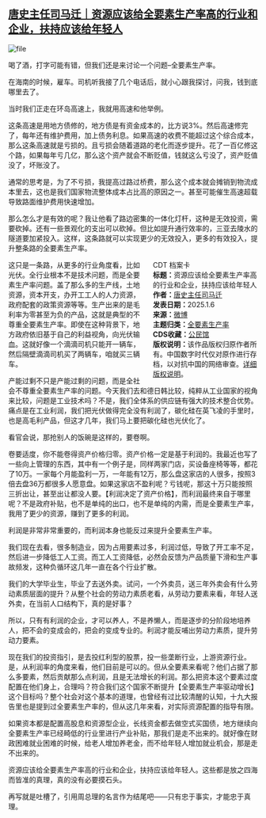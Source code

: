 <!--1736163357000-->
[唐史主任司马迁｜资源应该给全要素生产率高的行业和企业，扶持应该给年轻人](https://chinadigitaltimes.net/chinese/714703.html)
------

<p><img decoding="async" src="https://chinadigitaltimes.net/chinese/files/2025/01/image-1736163342890.png" alt="file"></p><p>喝了酒，打字可能有错，但我们还是来讨论一个问题–全要素生产率。</p><p>在海南的时候，雇车。司机听我接了几个电话后，就小心跟我探讨，问我，钱到底哪里去了。</p><p>当时我们正走在环岛高速上，我就用高速和他举例。</p><p>这条高速是用地方债修的，地方债是有资金成本的，比方说3%。然后高速修完了，每年还有维护费用，加上债务利息。如果高速的收费不能超过这个综合成本，那么这条高速就是亏损的。且亏损会随着道路的老化而逐步提升。花了一百亿修这个路，如果每年亏几亿，那么这个资产就会不断贬值，钱就这么亏没了，资产贬值没了，坏账没了。</p><p>通常的思考是，为了不亏损，我提高过路过桥费，那么这个成本就会摊销到物流成本里去，这也是我们国家物流整体成本占比高的原因之一。甚至可能催生高速超载导致路面维护费用快速增加。</p><p>那么怎么才是有效的呢？我让他看了路边密集的一体化灯杆，这种是无效投资，需要砍掉。还有一些景观化的支出可以砍掉。但比如提升通行效率的，三亚去陵水的隧道要加紧投入。这样，这条路就可以实现更少的无效投入，更多的有效投入，提升整条路的全要素生产率。</p><div style="width:42%;float:right;padding-left:20px;"><div class="su-spoiler su-spoiler-style-fancy su-spoiler-icon-chevron-circle" data-scroll-offset="0" data-anchor-in-url="no"><div class="su-spoiler-title" tabindex="0" role="button"><span class="su-spoiler-icon"></span>CDT 档案卡</div><div class="su-spoiler-content su-u-clearfix su-u-trim"><strong>标题：</strong>资源应该给全要素生产率高的行业和企业，扶持应该给年轻人<br><strong>作者：</strong><a href="https://chinadigitaltimes.net/space/唐史主任司马迁" target="_blank">唐史主任司马迁</a><br><strong>发表日期：</strong>2025.1.6<br><strong>来源：</strong><a href="https://weibo.com/2014433131/P7UVgjwJq" target="_blank">微博</a><br><strong>主题归类：</strong><a href="https://chinadigitaltimes.net/space/全要素生产率" target="_blank">全要素生产率</a><br><strong>CDS收藏：</strong><a href="https://chinadigitaltimes.net/space/%E5%85%AC%E6%B0%91%E9%A6%86" target="_blank" rel="noopener">公民馆</a><br><strong>版权说明：</strong>该作品版权归原作者所有。中国数字时代仅对原作进行存档，以对抗中国的网络审查。<a href="https://chinadigitaltimes.net/chinese/copyright">详细版权说明</a>。</div></div></div><p>这只是一条路，从更多的行业角度看，比如光伏。全行业根本不是技术问题，而是全要素生产率问题。盖了那么多的生产线，土地资源，资本开支，办开工工人的人力资源，政府配套的政策资源等等。生产出来的是毛利率为零甚至为负的产品，这就是典型的不尊重全要素生产率。即使在这种背景下，地方政府依旧基于自己的利益视角，向光伏输血。这就好像一个滴滴司机只能开一辆车，然后隔壁滴滴司机买了两辆车，咱就买三辆车。</p><p>产能过剩不只是产能过剩的问题，而是全社会不尊重全要素生产率的问题。今天我们去和德日韩比较，纯粹从工业国家的视角来比较，问题是工业技术吗？不是，我们全体系的供应链有强大的技术整合优势。痛点是在工业利润，我们把光伏做得完全没有利润了，碳化硅在英飞凌的手里时，也是高毛利产品，但这才几年，我们马上要把碳化硅也光伏化了。</p><p>看官会说，那抢别人的饭碗是这样的，要卷啊。</p><p>卷要适度，你不能卷得资产价格归零。资产价格一定是基于利润的。我最近也写了一些向上管理的东西，其中有一个例子是，同样两家门店，买设备座椅等等，都花了10万。一家每个月能盈利一万，一年能有12万，那么盘这家店的人很多，按照3倍去盘36万都很多人愿意盘。如果这家店不盈利呢？亏钱呢，那这十万只能按照三折出让，甚至出让都没人要。【利润决定了资产价格】，而利润最终来自于哪里呢？不是政府补贴，也不是单纯的出口，也不是单纯的内需，而是全要素生产率，我用了更少的资源，赚到了更多的利润。</p><p>利润是非常非常重要的，而利润本身也能反过来提升全要素生产率。</p><p>我们现在去看，很多制造业，因为占用要素过多，利润过低，导致了开工率不足，然后进一步降低工人工资。而工人工资降低，必然会反馈为产品质量下滑和生产事故频发，这种负循环这几年一直在各个行业扩散。</p><p>我们的大学毕业生，毕业了去送外卖。试问，一个外卖员，送三年外卖会有什么劳动素质层面的提升？从整个社会的劳动力素质老看，从劳动力要素来看，年轻人送外卖，在当前人口结构下，真的是好事？</p><p>所以，只有有利润的企业，才可以养人，不是养懒人，而是逐步的分阶段地培养人，把不会的变成会的，把会的变成专业的。利润才能反哺出劳动力素质，提升劳动力要素。</p><p>现在我们的投资指引，是去投红利型的股票，投一些垄断行业，上游资源行业。是，从利润率的角度来看，他们目前是可以的。但从全要素来看呢？他们占据了那么多要素，然后贡献那么点利润，且是无法增长的利润。那么把资本这个要素过度配置在他们身上，合理吗？符合我们这个国家不断提升【全要素生产率驱动增长】这个目标吗？整个社会对这个基本的道理，也曾经有过比较清醒的认知，十九大报告里也是提到过全要素生产率的，但从这几年来看，对实际资源配置的指导有限。</p><p>如果资本都是配置高股息和资源型企业，长线资金都去做空式买国债，地方继续向全要素生产率已经畸低的行业里进行产业补贴，那我们是走不出来的。就好像在财政困难就业困难的时候，给老人增加养老金，而不给年轻人增加就业机会，那是走不出来的。</p><p>资源应该给全要素生产率高的行业和企业，扶持应该给年轻人。这些都是放之四海而皆准的真理，真的没有必要摸石头。</p><p>再写就是吐槽了，引用周总理的名言作为结尾吧——只有忠于事实，才能忠于真理。</p><div class="addtoany_share_save_container addtoany_content addtoany_content_bottom"><div class="a2a_kit a2a_kit_size_32 addtoany_list" data-a2a-url="https://chinadigitaltimes.net/chinese/714703.html" data-a2a-title="唐史主任司马迁｜资源应该给全要素生产率高的行业和企业，扶持应该给年轻人"><a class="a2a_button_facebook" href="https://www.addtoany.com/add_to/facebook?linkurl=https%3A%2F%2Fchinadigitaltimes.net%2Fchinese%2F714703.html&amp;linkname=%E5%94%90%E5%8F%B2%E4%B8%BB%E4%BB%BB%E5%8F%B8%E9%A9%AC%E8%BF%81%EF%BD%9C%E8%B5%84%E6%BA%90%E5%BA%94%E8%AF%A5%E7%BB%99%E5%85%A8%E8%A6%81%E7%B4%A0%E7%94%9F%E4%BA%A7%E7%8E%87%E9%AB%98%E7%9A%84%E8%A1%8C%E4%B8%9A%E5%92%8C%E4%BC%81%E4%B8%9A%EF%BC%8C%E6%89%B6%E6%8C%81%E5%BA%94%E8%AF%A5%E7%BB%99%E5%B9%B4%E8%BD%BB%E4%BA%BA" title="Facebook" rel="nofollow noopener" target="_blank"></a><a class="a2a_button_twitter" href="https://www.addtoany.com/add_to/twitter?linkurl=https%3A%2F%2Fchinadigitaltimes.net%2Fchinese%2F714703.html&amp;linkname=%E5%94%90%E5%8F%B2%E4%B8%BB%E4%BB%BB%E5%8F%B8%E9%A9%AC%E8%BF%81%EF%BD%9C%E8%B5%84%E6%BA%90%E5%BA%94%E8%AF%A5%E7%BB%99%E5%85%A8%E8%A6%81%E7%B4%A0%E7%94%9F%E4%BA%A7%E7%8E%87%E9%AB%98%E7%9A%84%E8%A1%8C%E4%B8%9A%E5%92%8C%E4%BC%81%E4%B8%9A%EF%BC%8C%E6%89%B6%E6%8C%81%E5%BA%94%E8%AF%A5%E7%BB%99%E5%B9%B4%E8%BD%BB%E4%BA%BA" title="Twitter" rel="nofollow noopener" target="_blank"></a><a class="a2a_button_telegram" href="https://www.addtoany.com/add_to/telegram?linkurl=https%3A%2F%2Fchinadigitaltimes.net%2Fchinese%2F714703.html&amp;linkname=%E5%94%90%E5%8F%B2%E4%B8%BB%E4%BB%BB%E5%8F%B8%E9%A9%AC%E8%BF%81%EF%BD%9C%E8%B5%84%E6%BA%90%E5%BA%94%E8%AF%A5%E7%BB%99%E5%85%A8%E8%A6%81%E7%B4%A0%E7%94%9F%E4%BA%A7%E7%8E%87%E9%AB%98%E7%9A%84%E8%A1%8C%E4%B8%9A%E5%92%8C%E4%BC%81%E4%B8%9A%EF%BC%8C%E6%89%B6%E6%8C%81%E5%BA%94%E8%AF%A5%E7%BB%99%E5%B9%B4%E8%BD%BB%E4%BA%BA" title="Telegram" rel="nofollow noopener" target="_blank"></a><a class="a2a_button_reddit" href="https://www.addtoany.com/add_to/reddit?linkurl=https%3A%2F%2Fchinadigitaltimes.net%2Fchinese%2F714703.html&amp;linkname=%E5%94%90%E5%8F%B2%E4%B8%BB%E4%BB%BB%E5%8F%B8%E9%A9%AC%E8%BF%81%EF%BD%9C%E8%B5%84%E6%BA%90%E5%BA%94%E8%AF%A5%E7%BB%99%E5%85%A8%E8%A6%81%E7%B4%A0%E7%94%9F%E4%BA%A7%E7%8E%87%E9%AB%98%E7%9A%84%E8%A1%8C%E4%B8%9A%E5%92%8C%E4%BC%81%E4%B8%9A%EF%BC%8C%E6%89%B6%E6%8C%81%E5%BA%94%E8%AF%A5%E7%BB%99%E5%B9%B4%E8%BD%BB%E4%BA%BA" title="Reddit" rel="nofollow noopener" target="_blank"></a><a class="a2a_button_whatsapp" href="https://www.addtoany.com/add_to/whatsapp?linkurl=https%3A%2F%2Fchinadigitaltimes.net%2Fchinese%2F714703.html&amp;linkname=%E5%94%90%E5%8F%B2%E4%B8%BB%E4%BB%BB%E5%8F%B8%E9%A9%AC%E8%BF%81%EF%BD%9C%E8%B5%84%E6%BA%90%E5%BA%94%E8%AF%A5%E7%BB%99%E5%85%A8%E8%A6%81%E7%B4%A0%E7%94%9F%E4%BA%A7%E7%8E%87%E9%AB%98%E7%9A%84%E8%A1%8C%E4%B8%9A%E5%92%8C%E4%BC%81%E4%B8%9A%EF%BC%8C%E6%89%B6%E6%8C%81%E5%BA%94%E8%AF%A5%E7%BB%99%E5%B9%B4%E8%BD%BB%E4%BA%BA" title="WhatsApp" rel="nofollow noopener" target="_blank"></a><a class="a2a_button_email" href="https://www.addtoany.com/add_to/email?linkurl=https%3A%2F%2Fchinadigitaltimes.net%2Fchinese%2F714703.html&amp;linkname=%E5%94%90%E5%8F%B2%E4%B8%BB%E4%BB%BB%E5%8F%B8%E9%A9%AC%E8%BF%81%EF%BD%9C%E8%B5%84%E6%BA%90%E5%BA%94%E8%AF%A5%E7%BB%99%E5%85%A8%E8%A6%81%E7%B4%A0%E7%94%9F%E4%BA%A7%E7%8E%87%E9%AB%98%E7%9A%84%E8%A1%8C%E4%B8%9A%E5%92%8C%E4%BC%81%E4%B8%9A%EF%BC%8C%E6%89%B6%E6%8C%81%E5%BA%94%E8%AF%A5%E7%BB%99%E5%B9%B4%E8%BD%BB%E4%BA%BA" title="Email" rel="nofollow noopener" target="_blank"></a><a class="a2a_button_copy_link" href="https://www.addtoany.com/add_to/copy_link?linkurl=https%3A%2F%2Fchinadigitaltimes.net%2Fchinese%2F714703.html&amp;linkname=%E5%94%90%E5%8F%B2%E4%B8%BB%E4%BB%BB%E5%8F%B8%E9%A9%AC%E8%BF%81%EF%BD%9C%E8%B5%84%E6%BA%90%E5%BA%94%E8%AF%A5%E7%BB%99%E5%85%A8%E8%A6%81%E7%B4%A0%E7%94%9F%E4%BA%A7%E7%8E%87%E9%AB%98%E7%9A%84%E8%A1%8C%E4%B8%9A%E5%92%8C%E4%BC%81%E4%B8%9A%EF%BC%8C%E6%89%B6%E6%8C%81%E5%BA%94%E8%AF%A5%E7%BB%99%E5%B9%B4%E8%BD%BB%E4%BA%BA" title="Copy Link" rel="nofollow noopener" target="_blank"></a><a class="a2a_dd addtoany_share_save addtoany_share" href="https://www.addtoany.com/share"></a></div></div>
